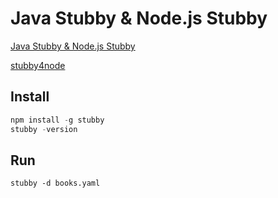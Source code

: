 # Java Stubby & Node.js Stubby
[Java Stubby & Node.js Stubby](https://prosbeginner.medium.com/java-stubby-node-js-stubby-41bc512a67f3)

[stubby4node](https://github.com/mrak/stubby4node)

## Install
``` js
npm install -g stubby
stubby -version
```
## Run
```
stubby -d books.yaml
```